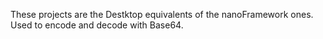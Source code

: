 These projects are the Destktop equivalents of the nanoFramework ones.
Used to encode and decode with Base64.
